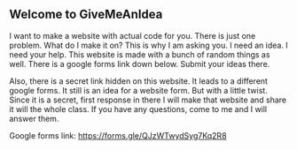 ## Welcome to GiveMeAnIdea
I want to make a website with actual code for you. 
There is just one problem. 
What do I make it on? 
This is why I am asking you. I need an idea. I need your help.
This website is made with a bunch of random things as well. 
There is a google forms link down below. Submit your ideas there.

Also, there is a secret link hidden on this website. It leads to a different google forms. 
It still is an idea for a website form. But with a little twist.
Since it is a secret, first response in there I will make that website and share it will the whole class.
If you have any questions, come to me and I will answer them.


Google forms link: https://forms.gle/QJzWTwydSyg7Kq2R8
